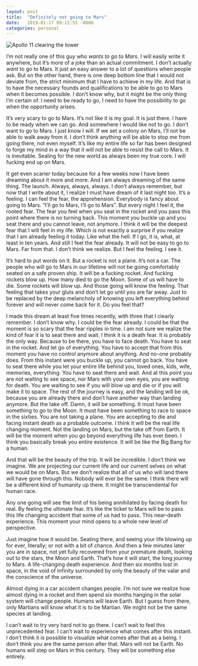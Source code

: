 ```yaml
---
layout: post
title:  "Definitely not going to Mars"
date:   2019-01-17 09:12:55 -0800
categories: personal
---
```


![Apollo 11 clearing the tower](/assets/apollo_11_clears_tower.jpg)

I’m not really one of this guy who _wants to go to Mars_. I will easily write it anywhere, but it’s more of a joke than an actual commitment. I don’t actually _want_ to go to Mars. It just an easy answer to a lot of questions when people ask. But on the other hand, there is one deep bottom line that I would not deviate from, the strict minimum that I have to achieve in my life. And that is to have the necessary founds and qualifications to be able to go to Mars when it becomes possible. I don’t know why, but it might be the only thing I’m certain of. I need to be ready to go, I need to have the possibility to go when the opportunity arises.

It’s very scary to go to Mars. It’s not like it is my goal. It is just there. I have to be ready when we can go. And somewhere I would like not to go. I don’t want to go to Mars. I just know I will. If we set a colony on Mars, I’ll not be able to walk away from it. I don’t think anything will be able to stop me from going there, not even myself. It’s like my entire life so far has been designed to forge my mind in a way that it will not be able to resist the call to Mars. It is inevitable. Sealing for the new world as always been my true core. I will fucking end up on Mars.

It get even scarier today because for a few weeks now I have been dreaming about it more and more. And I am always dreaming of the same thing. The launch. Always, always, always. I don’t always remember, but now that I write about it, I realize I must have dream of it last night too. It’s a feeling. I can feel the fear, the apprehension. Everybody is fancy about going to Mars. “I’ll go to Mars, I’ll go to Mars”. But every night I feel it, the rooted fear. The fear you feel when you seat in the rocket and you pass this point where there is no turning back. This moment you buckle up and you seat there and you cannot leave, not anymore. I think it will be the deepest fear that I will feel in my life. Which is not exactly a surprise if you realize that I am already feeling it today. Like what the hell. If I go, it is, what, at least in ten years. And still I feel the fear already. It will not be easy to go to Mars. Far from that. I don’t think we realize. But I feel the feeling. I see it.

It’s hard to put words on it. But a rocket is not a plane. It’s not a car. The people who will go to Mars in our lifetime will not be going comfortably seated on a safe proven ship. It will be a fucking rocket. And fucking rockets blow up. How many died to go the Moon. Some of us will have to die. Some rockets will blow up. And those going will know the feeling. That feeling that takes your gluts and don’t let go until you are far away. Just to be replaced by the deep melancholy of knowing you left everything behind forever and will never come back for it. Do you feel that?

I made this dream at least five times recently, with three that I clearly remember. I don’t know why. I could be the fear already. I could be that the moment is so scary that the fear ripples in time. I am not sure we realize the kind of fear it is to seat there and wait. I think it is a death fear. It is probably the only way. Because to be there, you have to face death. You have to seat in the rocket. And let go of everything. You have to accept that from this moment you have no control anymore about anything. And no-one probably does. From this instant were you buckle up, you cannot go back. You have to seat there while you let your entire life behind you, loved ones, kids, wife, memories, everything. You have to seat there and wait. And at this point you are not waiting to see space, nor Mars with your own eyes, you are waiting for death. You are waiting to see if you will blow up and die or if you will make it to space. The rest of the journey is easy, and the landing will be ok, because you are already there and don’t have another way than landing anymore. But the take off. Damn, it will be something. It must have been something to go to the Moon. It must have been something to race to space in the sixties. You are not taking a plane. You are accepting to die and facing instant death as a probable outcome. I think it will be the real life changing moment. Not the landing on Mars, but the take off from Earth. It will be the moment when you go beyond everything life has ever been. I think you basically break you entire existence. It will be like the Big Bang for a human.

And that will be the beauty of the trip. It will be incredible. I don’t think we imagine. We are projecting our current life and our current selves on what we would be on Mars. But we don’t realize that all of us who will land there will have gone through this. Nobody will ever be the same. I think there will be a different kind of humanity up there. It might be transcendental for human race.

Any one going will see the limit of his being annihilated by facing death for real. By feeling the ultimate fear. It’s like the ticket to Mars will be to pass this life changing accident that some of us had to pass. This near-death experience. This moment your mind opens to a whole new level of perspective. 

Just imagine how it would be. Seating there, and seeing your life blowing up for ever, literally; or not with a bit of chance. And then a few minutes later you are in space, not yet fully recovered from your premature death, looking out to the stars, the Moon and Earth. That’s how it will start, the long journey to Mars. A life-changing death experience. And then six months lost in space, in the void of infinity surrounded by only the beauty of the valar and the conscience of the universe.

Almost dying in a car accident changes people. I’m not sure we realize how almost dying in a rocket and then spend six months hanging in the solar system will change people. Humans will leave Earth. But I guess from there, only Martians will know what it is to be Martian. We might not be the same species at landing.

I can’t wait to try very hard not to go there. I can’t wait to feel this unprecedented fear. I can’t wait to experience what comes after this instant. I don’t think it is possible to visualize what comes after that as a being. I don’t think you are the same person after that. Mars will not be Earth. No humans will step on Mars in this century. They will be something else entirely.

